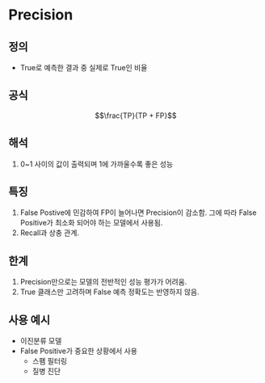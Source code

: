 # Precision

## 정의
* True로 예측한 결과 중 실제로 True인 비율


## 공식
$$\frac{TP}{TP + FP}$$


## 해석
1. 0~1 사이의 값이 출력되며 1에 가까울수록 좋은 성능


## 특징
1. False Postive에 민감하여 FP이 늘어나면 Precision이 감소함. 그에 따라 False Positive가 최소화 되어야 하는 모델에서 사용됨.
2. Recall과 상충 관계.


## 한계
1. Precision만으로는 모델의 전반적인 성능 평가가 어려움.
2. True 클래스만 고려하며 False 예측 정확도는 반영하지 않음.


## 사용 예시
* 이진분류 모델
* False Positive가 중요한 상황에서 사용
  * 스팸 필터링
  * 질병 진단

